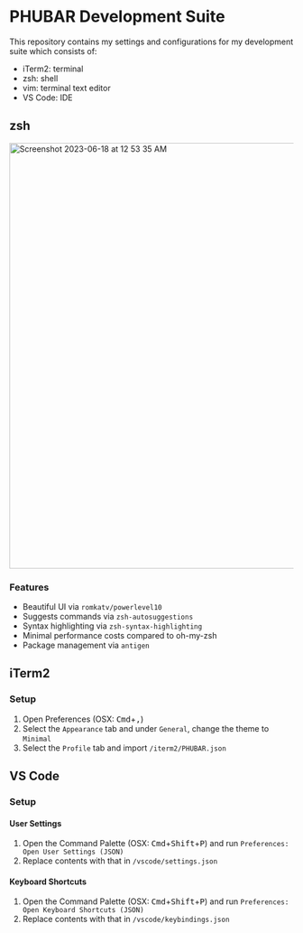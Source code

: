 PHUBAR Development Suite
======

This repository contains my settings and configurations for my development suite which consists of:
- iTerm2: terminal
- zsh: shell
- vim: terminal text editor
- VS Code: IDE

## zsh

<img width="754" alt="Screenshot 2023-06-18 at 12 53 35 AM" src="https://github.com/phun/.phuconfig/assets/410858/5a508617-7ee4-4e48-9d49-58621249cce3">

### Features
- Beautiful UI via `romkatv/powerlevel10`
- Suggests commands via `zsh-autosuggestions`
- Syntax highlighting via `zsh-syntax-highlighting`
- Minimal performance costs compared to oh-my-zsh
- Package management via `antigen`

## iTerm2
### Setup
1. Open Preferences (OSX: <kbd>Cmd</kbd>+<kbd>,</kbd>)
2. Select the `Appearance` tab and under `General`, change the theme to `Minimal`
3. Select the `Profile` tab and import `/iterm2/PHUBAR.json`

## VS Code
### Setup
#### User Settings
1. Open the Command Palette (OSX: <kbd>Cmd</kbd>+<kbd>Shift</kbd>+<kbd>P</kbd>) and run `Preferences: Open User Settings (JSON)`
2. Replace contents with that in `/vscode/settings.json`
#### Keyboard Shortcuts
1. Open the Command Palette (OSX: <kbd>Cmd</kbd>+<kbd>Shift</kbd>+<kbd>P</kbd>) and run `Preferences: Open Keyboard Shortcuts (JSON)`
2. Replace contents with that in `/vscode/keybindings.json`
